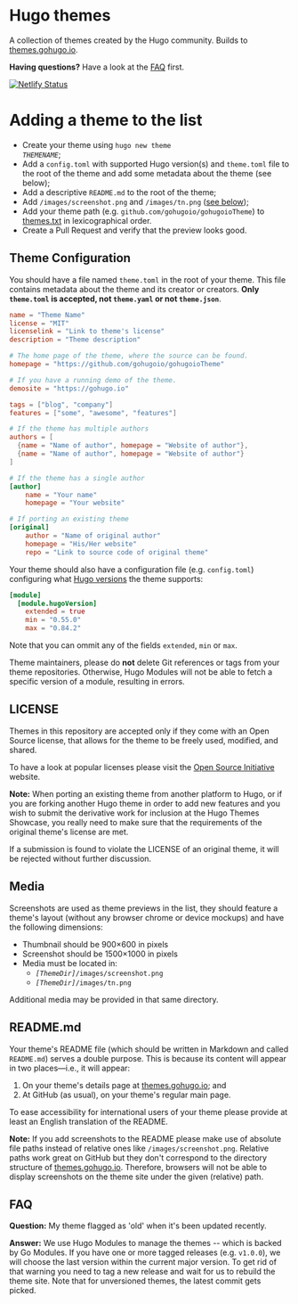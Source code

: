 # Hugo themes

A collection of themes created by the Hugo community. Builds to [themes.gohugo.io](https://themes.gohugo.io/).

**Having questions?** Have a look at the [FAQ](#faq) first.

[![Netlify Status](https://api.netlify.com/api/v1/badges/58968044-3238-424c-b9b6-e0d00733890c/deploy-status)](https://app.netlify.com/sites/hugothemes/deploys)

# Adding a theme to the list

* Create your theme using <code>hugo new theme <em>THEMENAME</em></code>;
* Add a `config.toml` with supported Hugo version(s)  and `theme.toml` file to the root of the theme and add some metadata about the theme (see below);
* Add a descriptive `README.md` to the root of the theme;
* Add `/images/screenshot.png` and `/images/tn.png` ([see below](#media));
* Add your theme path (e.g. `github.com/gohugoio/gohugoioTheme`) to [themes.txt](https://github.com/gohugoio/hugoThemesSiteBuilder/edit/main/themes.txt) in lexicographical order.
* Create a Pull Request and verify that the preview looks good.

## Theme Configuration

You should have a file named `theme.toml` in the root of your theme. This file contains metadata about the theme and its creator or creators. **Only `theme.toml` is accepted, not `theme.yaml` or not `theme.json`**.

```toml
name = "Theme Name"
license = "MIT"
licenselink = "Link to theme's license"
description = "Theme description"

# The home page of the theme, where the source can be found.
homepage = "https://github.com/gohugoio/gohugoioTheme"

# If you have a running demo of the theme.
demosite = "https://gohugo.io"

tags = ["blog", "company"]
features = ["some", "awesome", "features"]

# If the theme has multiple authors
authors = [
  {name = "Name of author", homepage = "Website of author"},
  {name = "Name of author", homepage = "Website of author"}
]

# If the theme has a single author
[author]
    name = "Your name"
    homepage = "Your website"

# If porting an existing theme
[original]
    author = "Name of original author"
    homepage = "His/Her website"
    repo = "Link to source code of original theme"
```

Your theme should also have a configuration file (e.g. `config.toml`) configuring what [Hugo versions](https://gohugo.io/hugo-modules/configuration/#module-config-hugoversion) the theme supports:

```toml
[module]
  [module.hugoVersion]
    extended = true
    min = "0.55.0"
    max = "0.84.2"
```

Note that you can ommit any of the fields `extended`, `min` or `max`.

Theme maintainers, please do **not** delete Git references or tags from your theme repositories. Otherwise, Hugo Modules will not be able to fetch a specific version of a module, resulting in errors.

## LICENSE

Themes in this repository are accepted only if they come with an Open Source license, that allows for the theme to be freely used, modified, and shared. 

To have a look at popular licenses please visit the [Open Source Initiative](https://opensource.org/licenses) website.

**Note:** When porting an existing theme from another platform to Hugo, or if you are forking another Hugo theme in order to add new features and you wish to submit the derivative work for inclusion at the Hugo Themes Showcase, you really need to make sure that the requirements of the original theme's license are met. 

If a submission is found to violate the LICENSE of an original theme, it will be rejected without further discussion.

## Media

Screenshots are used as theme previews in the list, they should feature a theme's layout (without any browser chrome or device mockups) and have the following dimensions:

* Thumbnail should be 900×600 in pixels
* Screenshot should be 1500×1000 in pixels
* Media must be located in:
    * <code><em>[ThemeDir]</em>/images/screenshot.png</code>
    * <code><em>[ThemeDir]</em>/images/tn.png</code>

Additional media may be provided in that same directory.

## README.md

Your theme's README file
(which should be written in Markdown and called `README.md`)
serves a double purpose.
This is because its content will appear in two places&mdash;i.e., it will appear:

1. On your theme's details page at [themes.gohugo.io](https://themes.gohugo.io/); and
1. At GitHub (as usual), on your theme's regular main page.

To ease accessibility for international users of your theme please provide at least an English translation of the README.

**Note:** If you add screenshots to the README please make use of absolute file paths instead of relative ones like `/images/screenshot.png`. Relative paths work great on GitHub but they don't correspond to the directory structure of [themes.gohugo.io](https://themes.gohugo.io/). Therefore, browsers will not be able to display screenshots on the theme site under the given (relative) path.


## FAQ

**Question:** My theme flagged as 'old' when it's been updated recently.

**Answer:** We use Hugo Modules to manage the themes -- which is backed by Go Modules. If you have one or more tagged releases (e.g. `v1.0.0`), we will choose the last version within the current major version. To get rid of that warning you need to tag a new release and wait for us to rebuild the theme site. Note that for unversioned themes, the latest commit gets picked.

